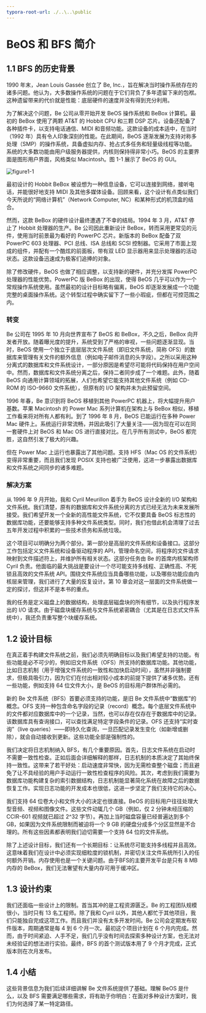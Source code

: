 ```yaml
---
typora-root-url: ./..\..\public
---
```


# BeOS 和 BFS 简介

## 1.1 BFS 的历史背景

1990 年末，Jean Louis Gassée 创立了 Be, Inc.，旨在解决当时操作系统存在的诸多问题。他认为，大多数操作系统的问题在于它们背负了多年遗留下来的包袱。这种遗留带来的代价就是性能：底层硬件的速度并没有得到充分利用。

为了解决这个问题，Be 公司从零开始开发 BeOS 操作系统和 BeBox 计算机。最初的 BeBox 使用了两颗 AT&T 的 Hobbit CPU 和三颗 DSP 芯片。设备还配备了各种插件卡，以支持电话通信、MIDI 和音频功能。这款设备的成本适中，在当时（1992 年）具有令人印象深刻的性能。在此期间，BeOS 逐渐发展为支持对称多处理（SMP）的操作系统，具备虚拟内存、抢占式多任务和轻量级线程等功能。系统的大多数功能由用户级服务器提供，内核则保持得非常小巧。BeOS 的主要界面是图形用户界面，风格类似 Macintosh。图 1-1 展示了 BeOS 的 GUI。

![figure1-1](/images/chapter1/figure1-1.png)

最初设计的 Hobbit BeBox 被设想为一种信息设备，它可以连接到网络，接听电话，并能很好地支持 MIDI 及其他多媒体设备。回顾来看，这个设计有点类似我们今天所说的“网络计算机”（Network Computer, NC）和某种形式的机顶盒的结合。

然而，这款 BeBox 的硬件设计最终遭遇了不幸的结局。1994 年 3 月，AT&T 停止了 Hobbit 处理器的生产。Be 公司因此重新设计 BeBox，转而采用更常见的元件，使用当时前景最为看好的 PowerPC 芯片。新版本的 BeBox 配备了双 PowerPC 603 处理器、PCI 总线、ISA 总线和 SCSI 控制器。它采用了市面上现成的组件，并配有一个酷炫的前面板，带有双 LED 显示器用来显示处理器的活动状态。这款设备迅速成为极客们追捧的对象。

除了修改硬件，BeOS 也做了相应调整，以支持新的硬件，并充分发挥 PowerPC 处理器的性能优势。PowerPC 版 BeBox 的出现，使得 BeOS 几乎可以作为一个常规操作系统使用。虽然最初的设计目标略有偏离，BeOS 却逐渐发展成一个功能完整的桌面操作系统。这个转型过程中确实留下了一些小瑕疵，但都在可控范围之内。

### **转变**

Be 公司在 1995 年 10 月向世界宣布了 BeOS 和 BeBox，不久之后，BeBox 向开发者开放。随着曝光度的提升，系统受到了严格的审视，一些问题逐渐显现。当时，BeOS 使用一个独立于底层层次文件系统（即旧文件系统，简称 OFS）的数据库来管理有关文件的额外信息（例如电子邮件消息的头字段）。之所以采用这种分离式的数据库和文件系统设计，一部分原因是希望尽可能将代码保持在用户空间中。然而，数据库和文件系统分离之后，保持二者同步成了一个难题。此外，随着 BeOS 向通用计算领域的拓展，人们也希望它能支持其他文件系统（例如 CD-ROM 的 ISO-9660 文件系统），但原有的 I/O 架构并未为此预留空间。

1996 年春，Be 意识到将 BeOS 移植到其他 PowerPC 机器上，将大幅提升用户基数。苹果 Macintosh 的 Power Mac 系列计算机在架构上与 BeBox 相似，移植工作看来将对所有人都有利。到了 1996 年 8 月，BeOS 已能运行在多种 Power Mac 硬件上。系统运行非常流畅，并因此吸引了大量关注——因为现在可以在同一套硬件上对 BeOS 和 Mac OS 进行直接对比。在几乎所有测试中，BeOS 都完胜，这自然引发了极大的兴趣。

但在 Power Mac 上运行也暴露出了其他问题。支持 HFS（Mac OS 的文件系统）变得非常重要，而且我们发现 POSIX 支持也被广泛使用，这进一步暴露出数据库和文件系统之间同步的诸多难题。

### **解决方案**

从 1996 年 9 月开始，我和 Cyril Meurillon 着手为 BeOS 设计全新的 I/O 架构和文件系统。我们清楚，原有的数据库和文件系统分离的方式已经无法为未来发展所接受。我们希望开发一个全新的高性能文件系统，它不仅要具备 BeOS 标志性的数据库功能，还要能够支持多种文件系统类型。同时，我们也借此机会清理了过去五年开发过程中积累的一些技术债务和系统垃圾。

这个项目可以明确分为两个部分。第一部分是高层的文件系统和设备接口。这部分工作包括定义文件系统和设备驱动程序的 API，管理命名空间，将程序的文件请求映射到文件描述符上，并维护所有相关状态。这部分任务由 Be 的首席内核架构师 Cyril 负责。他面临的最大挑战是要设计一个尽可能支持多线程、正确性高、不死锁且高效的文件系统 API。围绕文件系统应当具备哪些功能，以及哪些功能应由内核层来管理，我们进行了大量的反复设计。第 10 章会对这一层面的文件系统做一定的探讨，但这并不是本书的重点。

我的任务是定义磁盘上的数据结构，处理底层磁盘块的所有细节，以及执行程序发出的 I/O 请求。由于磁盘块缓存系统与文件系统紧密耦合（尤其是在日志式文件系统中），我还负责重写整个块缓存系统。

## 1.2 设计目标

在真正着手构建文件系统之前，我们必须先明确目标以及我们希望支持的功能。有些功能是必不可少的，例如旧文件系统（OFS）所支持的数据库功能。其他功能，比如日志机制（用于增强文件系统的一致性和加快启动时间），虽然并非强制要求，但极具吸引力，因为它们在付出相对较小成本的前提下提供了诸多优势。还有一些功能，例如支持 64 位文件大小，是 BeOS 的目标用户群体所必需的。

新的 Be 文件系统（BFS）首要必须支持的功能，是旧 Be 文件系统中“数据库”的概念。OFS 支持一种包含命名字段的记录（record）概念。每个底层文件系统中的文件都对应数据库中的一个记录，当然，也可以存在仅存在于数据库中的记录。该数据库具有查询接口，可以查找满足特定字段条件的记录。OFS 还支持“实时查询”（live queries）——即持久化查询，一旦匹配记录发生变化（如新增或删除），就会自动接收到更新。这些功能全部是强制性的。

我们决定将日志机制纳入 BFS，有几个重要原因。首先，日志文件系统在启动时不需要一致性检查。正如后面会详细解释的那样，日志机制的本质决定了其始终保持一致性。这带来了若干好处：启动速度非常快，因为无需检查整个磁盘；而且避免了让不具经验的用户手动运行一致性检查程序的风险。其次，考虑到我们需要为数据库功能构建复杂的索引数据结构，日志机制能显著简化系统在故障之后的数据恢复工作。实现日志功能的开发成本也很低，这进一步坚定了我们支持它的决心。

我们支持 64 位卷大小和文件大小的决定也很直接。BeOS 的目标用户往往处理大型音频、视频和图像文件。这些文件动辄几个 GB（例如，仅 2 分钟未经压缩的 CCIR-601 视频就已超过 2^32 字节）。再加上当时磁盘容量已经普遍达到多个 GB，如果因为文件系统限制而被迫将一个 9 GB 的硬盘分成多个分区显然是不合理的。所有这些因素都表明我们迫切需要一个支持 64 位的文件系统。

除了上述设计目标，我们还有一个长期目标：让系统尽可能支持多线程并且高效。这意味着我们在设计中必须实现细粒度的锁机制，并密切关注文件系统所引入的任何额外开销。内存使用也是一个关键问题。由于BFS的主要开发平台是只有 8 MB 内存的 BeBox，我们无法奢望有大量内存可用于缓冲区。

## 1.3 设计约束

我们还面临一些设计上的限制。首当其冲的是工程资源匮乏。Be 的工程团队规模很小，当时只有 13 名工程师。除了我和 Cyril 以外，其他人都忙于其他项目，我们只能独自完成这项工作。而且我们并没有太多开发时间。Be 公司会定期发布软件版本，周期通常是每 4 到 6 个月一次。最初这个项目计划在 6 个月内完成。然而，由于时间紧迫、人手不足，我们几乎没有时间去探索多种设计方案，也无法对未经验证的想法进行实验。最终，BFS 的首个测试版本用了 9 个月才完成，正式版本则在次月发布。

## 1.4 小结

这些背景信息为我们后续详细讲解 Be 文件系统提供了基础。理解 BeOS 是什么，以及 BFS 需要满足哪些需求，将有助于你明白：在面对多种设计方案时，我们为何选择了某一特定路径。
